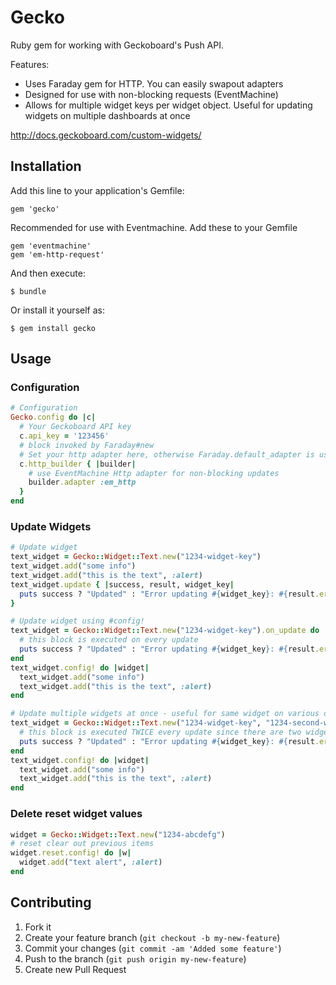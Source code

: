 # Gecko

Ruby gem for working with Geckoboard's Push API.

Features:
* Uses Faraday gem for HTTP. You can easily swapout adapters
* Designed for use with non-blocking requests (EventMachine)
* Allows for multiple widget keys per widget object. Useful for updating widgets on multiple dashboards at once

http://docs.geckoboard.com/custom-widgets/

## Installation

Add this line to your application's Gemfile:

    gem 'gecko'

Recommended for use with Eventmachine. Add these to your Gemfile

    gem 'eventmachine'
    gem 'em-http-request'

And then execute:

    $ bundle

Or install it yourself as:

    $ gem install gecko

## Usage
### Configuration
```ruby
# Configuration
Gecko.config do |c|
  # Your Geckoboard API key
  c.api_key = '123456'
  # block invoked by Faraday#new
  # Set your http adapter here, otherwise Faraday.default_adapter is used
  c.http_builder { |builder|
    # use EventMachine Http adapter for non-blocking updates
    builder.adapter :em_http
  }
end
```

### Update Widgets
```ruby
# Update widget
text_widget = Gecko::Widget::Text.new("1234-widget-key")
text_widget.add("some info")
text_widget.add("this is the text", :alert)
text_widget.update { |success, result, widget_key|
  puts success ? "Updated" : "Error updating #{widget_key}: #{result.error}"
}

# Update widget using #config!
text_widget = Gecko::Widget::Text.new("1234-widget-key").on_update do |success, result, widget_key|
  # this block is executed on every update
  puts success ? "Updated" : "Error updating #{widget_key}: #{result.error}"
end
text_widget.config! do |widget|
  text_widget.add("some info")
  text_widget.add("this is the text", :alert)
end

# Update multiple widgets at once - useful for same widget on various dashboards
text_widget = Gecko::Widget::Text.new("1234-widget-key", "1234-second-widget-key").on_update do |success, result, widget_key|
  # this block is executed TWICE every update since there are two widgets being updated
  puts success ? "Updated" : "Error updating #{widget_key}: #{result.error}"
end
text_widget.config! do |widget|
  text_widget.add("some info")
  text_widget.add("this is the text", :alert)
end
```

### Delete reset widget values
```ruby
widget = Gecko::Widget::Text.new("1234-abcdefg")
# reset clear out previous items
widget.reset.config! do |w|
  widget.add("text alert", :alert)
end
```

## Contributing

1. Fork it
2. Create your feature branch (`git checkout -b my-new-feature`)
3. Commit your changes (`git commit -am 'Added some feature'`)
4. Push to the branch (`git push origin my-new-feature`)
5. Create new Pull Request
